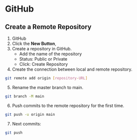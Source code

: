 # GitHub

## Create a Remote Repository

1. GitHub
2. Click the **New Button**,
3. Create a repository in GitHub.
   - Add the name of the repository
   - Status: Public or Private
   - Click: Create Repository
4. Create the connection between local and remote repository.

```bash
git remote add origin [repository-URL]
```

5. Rename the master branch to main.

```bash
git branch -M main
```

6. Push commits to the remote repository for the first time.

```bash
git push -u origin main
```

7. Next commits:

```bash
git push
```
